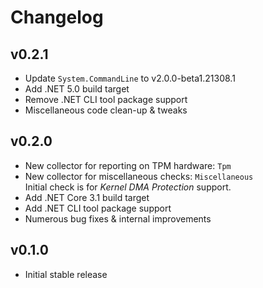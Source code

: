 Changelog
=========

v0.2.1
------

- Update `System.CommandLine` to v2.0.0-beta1.21308.1
- Add .NET 5.0 build target
- Remove .NET CLI tool package support
- Miscellaneous code clean-up & tweaks

v0.2.0
------

- New collector for reporting on TPM hardware: `Tpm`
- New collector for miscellaneous checks: `Miscellaneous`  
  Initial check is for *Kernel DMA Protection* support.
- Add .NET Core 3.1 build target
- Add .NET CLI tool package support
- Numerous bug fixes & internal improvements

v0.1.0
------

- Initial stable release
